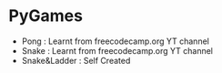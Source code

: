 # PyGames
- Pong : Learnt from freecodecamp.org YT channel
- Snake : Learnt from freecodecamp.org YT channel
- Snake&Ladder : Self Created
